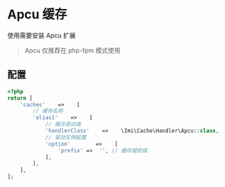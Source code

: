 # Apcu 缓存

使用需要安装 Apcu 扩展

> Apcu 仅推荐在 php-fpm 模式使用

## 配置

```php
<?php
return [
    'caches'    =>    [
        // 缓存名称
        'alias1'    =>    [
            // 缓存驱动类
            'handlerClass'    =>    \Imi\Cache\Handler\Apcu::class,
            // 驱动实例配置
            'option'        =>    [
                'prefix' =>  '', // 缓存键前缀
            ],
        ],
    ],
];
```

